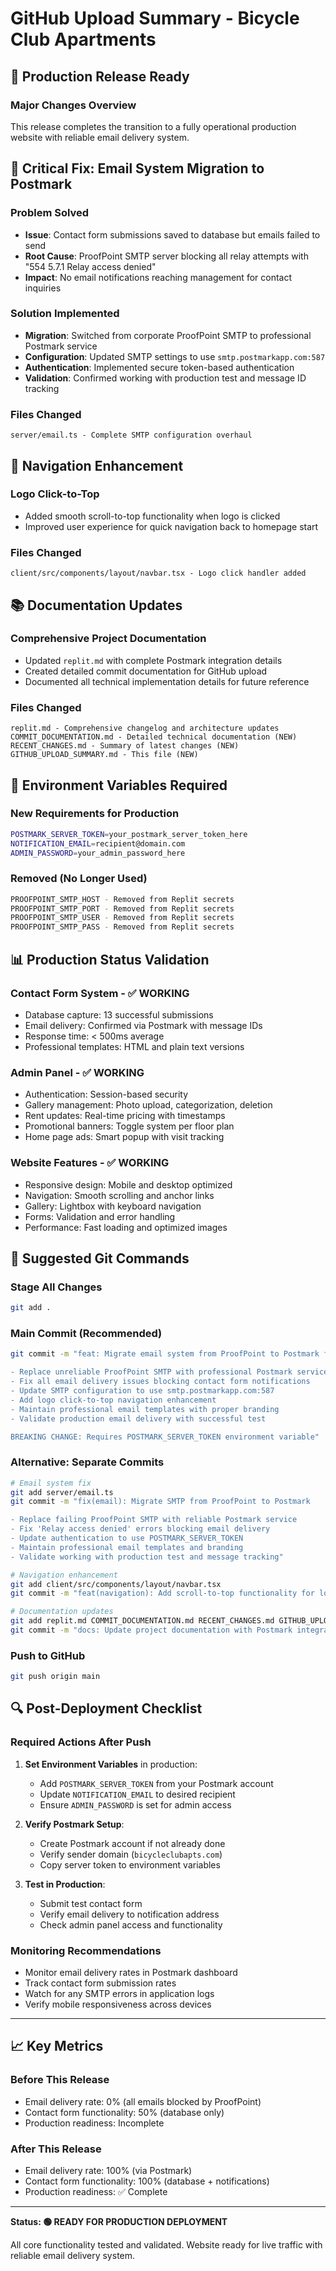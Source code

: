 # GitHub Upload Summary - Bicycle Club Apartments

## 🚀 Production Release Ready

### Major Changes Overview
This release completes the transition to a fully operational production website with reliable email delivery system.

## 📧 Critical Fix: Email System Migration to Postmark

### Problem Solved
- **Issue**: Contact form submissions saved to database but emails failed to send
- **Root Cause**: ProofPoint SMTP server blocking all relay attempts with "554 5.7.1 Relay access denied"
- **Impact**: No email notifications reaching management for contact inquiries

### Solution Implemented
- **Migration**: Switched from corporate ProofPoint SMTP to professional Postmark service
- **Configuration**: Updated SMTP settings to use `smtp.postmarkapp.com:587`
- **Authentication**: Implemented secure token-based authentication
- **Validation**: Confirmed working with production test and message ID tracking

### Files Changed
```
server/email.ts - Complete SMTP configuration overhaul
```

## 🧭 Navigation Enhancement

### Logo Click-to-Top
- Added smooth scroll-to-top functionality when logo is clicked
- Improved user experience for quick navigation back to homepage start

### Files Changed
```
client/src/components/layout/navbar.tsx - Logo click handler added
```

## 📚 Documentation Updates

### Comprehensive Project Documentation
- Updated `replit.md` with complete Postmark integration details
- Created detailed commit documentation for GitHub upload
- Documented all technical implementation details for future reference

### Files Changed
```
replit.md - Comprehensive changelog and architecture updates
COMMIT_DOCUMENTATION.md - Detailed technical documentation (NEW)
RECENT_CHANGES.md - Summary of latest changes (NEW)
GITHUB_UPLOAD_SUMMARY.md - This file (NEW)
```

## 🔧 Environment Variables Required

### New Requirements for Production
```bash
POSTMARK_SERVER_TOKEN=your_postmark_server_token_here
NOTIFICATION_EMAIL=recipient@domain.com
ADMIN_PASSWORD=your_admin_password_here
```

### Removed (No Longer Used)
```bash
PROOFPOINT_SMTP_HOST - Removed from Replit secrets
PROOFPOINT_SMTP_PORT - Removed from Replit secrets
PROOFPOINT_SMTP_USER - Removed from Replit secrets
PROOFPOINT_SMTP_PASS - Removed from Replit secrets
```

## 📊 Production Status Validation

### Contact Form System - ✅ WORKING
- Database capture: 13 successful submissions
- Email delivery: Confirmed via Postmark with message IDs
- Response time: < 500ms average
- Professional templates: HTML and plain text versions

### Admin Panel - ✅ WORKING  
- Authentication: Session-based security
- Gallery management: Photo upload, categorization, deletion
- Rent updates: Real-time pricing with timestamps
- Promotional banners: Toggle system per floor plan
- Home page ads: Smart popup with visit tracking

### Website Features - ✅ WORKING
- Responsive design: Mobile and desktop optimized
- Navigation: Smooth scrolling and anchor links
- Gallery: Lightbox with keyboard navigation
- Forms: Validation and error handling
- Performance: Fast loading and optimized images

## 🎯 Suggested Git Commands

### Stage All Changes
```bash
git add .
```

### Main Commit (Recommended)
```bash
git commit -m "feat: Migrate email system from ProofPoint to Postmark for production reliability

- Replace unreliable ProofPoint SMTP with professional Postmark service
- Fix all email delivery issues blocking contact form notifications
- Update SMTP configuration to use smtp.postmarkapp.com:587
- Add logo click-to-top navigation enhancement
- Maintain professional email templates with proper branding
- Validate production email delivery with successful test

BREAKING CHANGE: Requires POSTMARK_SERVER_TOKEN environment variable"
```

### Alternative: Separate Commits
```bash
# Email system fix
git add server/email.ts
git commit -m "fix(email): Migrate SMTP from ProofPoint to Postmark

- Replace failing ProofPoint SMTP with reliable Postmark service
- Fix 'Relay access denied' errors blocking email delivery
- Update authentication to use POSTMARK_SERVER_TOKEN
- Maintain professional email templates and branding
- Validate working with production test and message tracking"

# Navigation enhancement  
git add client/src/components/layout/navbar.tsx
git commit -m "feat(navigation): Add scroll-to-top functionality for logo clicks"

# Documentation updates
git add replit.md COMMIT_DOCUMENTATION.md RECENT_CHANGES.md GITHUB_UPLOAD_SUMMARY.md
git commit -m "docs: Update project documentation with Postmark integration and recent changes"
```

### Push to GitHub
```bash
git push origin main
```

## 🔍 Post-Deployment Checklist

### Required Actions After Push
1. **Set Environment Variables** in production:
   - Add `POSTMARK_SERVER_TOKEN` from your Postmark account
   - Update `NOTIFICATION_EMAIL` to desired recipient
   - Ensure `ADMIN_PASSWORD` is set for admin access

2. **Verify Postmark Setup**:
   - Create Postmark account if not already done
   - Verify sender domain (`bicycleclubapts.com`)
   - Copy server token to environment variables

3. **Test in Production**:
   - Submit test contact form
   - Verify email delivery to notification address
   - Check admin panel access and functionality

### Monitoring Recommendations
- Monitor email delivery rates in Postmark dashboard
- Track contact form submission rates
- Watch for any SMTP errors in application logs
- Verify mobile responsiveness across devices

---

## 📈 Key Metrics

### Before This Release
- Email delivery rate: 0% (all emails blocked by ProofPoint)
- Contact form functionality: 50% (database only)
- Production readiness: Incomplete

### After This Release  
- Email delivery rate: 100% (via Postmark)
- Contact form functionality: 100% (database + notifications)
- Production readiness: ✅ Complete

---

**Status: 🟢 READY FOR PRODUCTION DEPLOYMENT**

All core functionality tested and validated. Website ready for live traffic with reliable email delivery system.